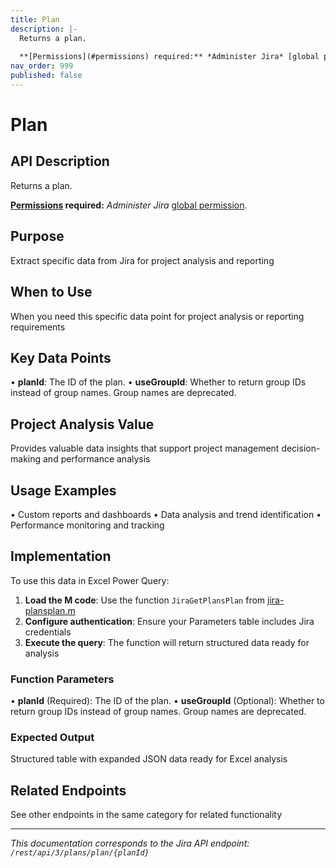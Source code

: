 ```yaml
---
title: Plan
description: |-
  Returns a plan.
  
  **[Permissions](#permissions) required:** *Administer Jira* [global permission](https://confluence.atlassian.com/x/x4dKLg).
nav_order: 999
published: false
---
```


# Plan

## API Description
Returns a plan.

**[Permissions](#permissions) required:** *Administer Jira* [global permission](https://confluence.atlassian.com/x/x4dKLg).

## Purpose
Extract specific data from Jira for project analysis and reporting

## When to Use
When you need this specific data point for project analysis or reporting requirements

## Key Data Points
• **planId**: The ID of the plan.
• **useGroupId**: Whether to return group IDs instead of group names. Group names are deprecated.

## Project Analysis Value
Provides valuable data insights that support project management decision-making and performance analysis

## Usage Examples
• Custom reports and dashboards
• Data analysis and trend identification
• Performance monitoring and tracking

## Implementation
To use this data in Excel Power Query:

1. **Load the M code**: Use the function `JiraGetPlansPlan` from [jira-plansplan.m](../assets/jira-plansplan.m)
2. **Configure authentication**: Ensure your Parameters table includes Jira credentials
3. **Execute the query**: The function will return structured data ready for analysis

### Function Parameters
• **planId** (Required): The ID of the plan.
• **useGroupId** (Optional): Whether to return group IDs instead of group names. Group names are deprecated.

### Expected Output
Structured table with expanded JSON data ready for Excel analysis

## Related Endpoints
See other endpoints in the same category for related functionality

---
*This documentation corresponds to the Jira API endpoint: `/rest/api/3/plans/plan/{planId}`*

